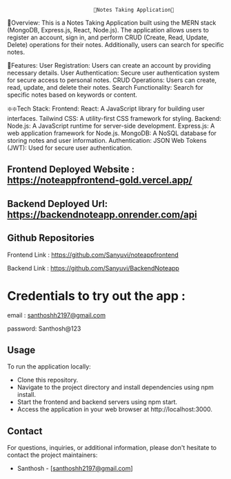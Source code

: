                                 📒Notes Taking Application📒

🌟Overview:
This is a Notes Taking Application built using the MERN stack (MongoDB, Express.js, React, Node.js). The application allows users to register an account, sign in, and perform CRUD (Create, Read, Update, Delete) operations for their notes. Additionally, users can search for specific notes.

🌟Features:
User Registration: Users can create an account by providing necessary details.
User Authentication: Secure user authentication system for secure access to personal notes.
CRUD Operations: Users can create, read, update, and delete their notes.
Search Functionality: Search for specific notes based on keywords or content.

❇️❇️Tech Stack:
Frontend:
React: A JavaScript library for building user interfaces.
Tailwind CSS: A utility-first CSS framework for styling.
Backend:
Node.js: A JavaScript runtime for server-side development.
Express.js: A web application framework for Node.js.
MongoDB: A NoSQL database for storing notes and user information.
Authentication:
JSON Web Tokens (JWT): Used for secure user authentication.

## Frontend Deployed Website : https://noteappfrontend-gold.vercel.app/

## Backend Deployed Url: https://backendnoteapp.onrender.com/api

## Github Repositories

Frontend Link : https://github.com/Sanyuvi/noteappfrontend

Backend Link : https://github.com/Sanyuvi/BackendNoteapp

# Credentials to try out the app :

email : santhoshh2197@gmail.com

password: Santhosh@123

## Usage

To run the application locally:

- Clone this repository.
- Navigate to the project directory and install dependencies using npm install.
- Start the frontend and backend servers using npm start.
- Access the application in your web browser at http://localhost:3000.

## Contact

For questions, inquiries, or additional information, please don't hesitate to contact the project maintainers:

- Santhosh - [santhoshh2197@gmail.com]
